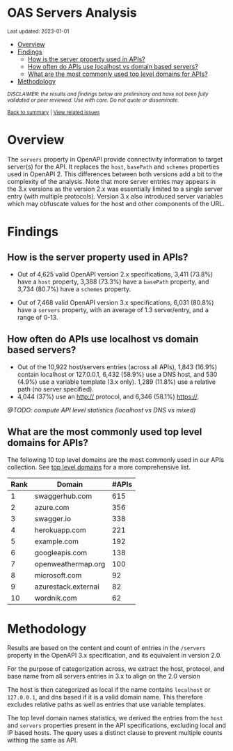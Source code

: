 OAS Servers Analysis
================
<sup>Last updated: 2023-01-01</sup>

- <a href="#overview" id="toc-overview">Overview</a>
- <a href="#findings" id="toc-findings">Findings</a>
  - <a href="#how-is-the-server-property-used-in-apis"
    id="toc-how-is-the-server-property-used-in-apis">How is the server
    property used in APIs?</a>
  - <a href="#how-often-do-apis-use-localhost-vs-domain-based-servers"
    id="toc-how-often-do-apis-use-localhost-vs-domain-based-servers">How
    often do APIs use localhost vs domain based servers?</a>
  - <a href="#what-are-the-most-commonly-used-top-level-domains-for-apis"
    id="toc-what-are-the-most-commonly-used-top-level-domains-for-apis">What
    are the most commonly used top level domains for APIs?</a>
- <a href="#methodology" id="toc-methodology">Methodology</a>

<sup>*DISCLAIMER: the results and findings below are preliminary and
have not been fully validated or peer reviewed. Use with care. Do not
quote or disseminate.*</sup>

<sup>[Back to summary](oas_summary.md) \| [View related
issues](https://github.com/postman-open-technologies/knowledge-base/labels/oas%3Aservers)</sup>

# Overview

The `servers` property in OpenAPI provide connectivity information to
target server(s) for the API. It replaces the `host`, `basePath` and
`schemes` properties used in OpenAPI 2. This differences between both
versions add a bit to the complexity of the analysis. Note that more
server entries may appears in the 3.x versions as the version 2.x was
essentially limited to a single server entry (with multiple protocols).
Version 3.x also introduced server variables which may obfuscate values
for the host and other components of the URL.

# Findings

## How is the server property used in APIs?

- Out of 4,625 valid OpenAPI version 2.x specifications, 3,411 (73.8%)
  have a `host` property, 3,388 (73.3%) have a `basePath` property, and
  3,734 (80.7%) have a `schemes` property.

- Out of 7,468 valid OpenAPI version 3.x specifications, 6,031 (80.8%)
  have a `servers` property, with an average of 1.3 server/entry, and a
  range of 0-13.

## How often do APIs use localhost vs domain based servers?

- Out of the 10,922 host/servers entries (across all APIs), 1,843
  (16.9%) contain localhost or 127.0.0.1, 6,432 (58.9%) use a DNS host,
  and 530 (4.9%) use a variable template (3.x only). 1,289 (11.8%) use a
  relative path (no server specified).
- 4,044 (37%) use an <http://> protocol, and 6,346 (58.1%) <https://>.

*@TODO: compute API level statistics (localhost vs DNS vs mixed)*

## What are the most commonly used top level domains for APIs?

The following 10 top level domains are the most commonly used in our
APIs collection. See [top level domains](oas_servers_tld.md) for a more
comprehensive list.

| Rank | Domain              | \#APIs |
|------|---------------------|--------|
| 1    | swaggerhub.com      | 615    |
| 2    | azure.com           | 356    |
| 3    | swagger.io          | 338    |
| 4    | herokuapp.com       | 221    |
| 5    | example.com         | 192    |
| 6    | googleapis.com      | 138    |
| 7    | openweathermap.org  | 100    |
| 8    | microsoft.com       | 92     |
| 9    | azurestack.external | 82     |
| 10   | wordnik.com         | 62     |

# Methodology

Results are based on the content and count of entries in the `/servers`
property in the OpenAPI 3.x specification, and its equivalent in version
2.0.

For the purpose of categorization across, we extract the host, protocol,
and base name from all servers entries in 3.x to align on the 2.0
version

The host is then categorized as local if the name contains `localhost`
or `127.0.0.1`, and dns based if it is a valid domain name. This
therefore excludes relative paths as well as entries that use variable
templates.

The top level domain names statistics, we derived the entries from the
`host` and `servers` properties present in the API specifications,
excluding local and IP based hosts. The query uses a distinct clause to
prevent multiple counts withing the same as API.

